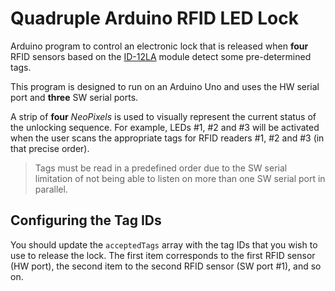 # Quadruple Arduino RFID LED Lock

Arduino program to control an electronic lock that is released when **four** RFID sensors based on the [ID-12LA](https://www.sparkfun.com/products/11827) module detect some pre-determined tags.

This program is designed to run on an Arduino Uno and uses the HW serial port and **three** SW serial ports.

A strip of **four** *NeoPixels* is used to visually represent the current status of the unlocking sequence. For example, LEDs #1, #2 and #3 will be activated when the user scans the appropriate tags for RFID readers #1, #2 and #3 (in that precise order).

> Tags must be read in a predefined order due to the SW serial limitation of not being able to listen on more than one SW serial port in parallel.

## Configuring the Tag IDs

You should update the `acceptedTags` array with the tag IDs that you wish to use to release the lock. The first item corresponds to the first RFID sensor (HW port), the second item to the second RFID sensor (SW port #1), and so on.